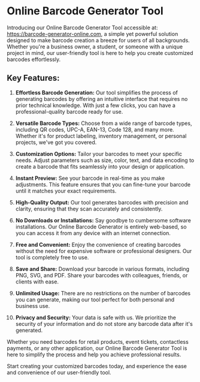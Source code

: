 # Online Barcode Generator Tool

Introducing our Online Barcode Generator Tool accessible at: https://barcode-generator-online.com, a simple yet powerful solution designed to make barcode creation a breeze for users of all backgrounds. Whether you're a business owner, a student, or someone with a unique project in mind, our user-friendly tool is here to help you create customized barcodes effortlessly.

## Key Features:
1. **Effortless Barcode Generation:** Our tool simplifies the process of generating barcodes by offering an intuitive interface that requires no prior technical knowledge. With just a few clicks, you can have a professional-quality barcode ready for use.

2. **Versatile Barcode Types:** Choose from a wide range of barcode types, including QR codes, UPC-A, EAN-13, Code 128, and many more. Whether it's for product labeling, inventory management, or personal projects, we've got you covered.

3. **Customization Options:** Tailor your barcodes to meet your specific needs. Adjust parameters such as size, color, text, and data encoding to create a barcode that fits seamlessly into your design or application.

4. **Instant Preview:** See your barcode in real-time as you make adjustments. This feature ensures that you can fine-tune your barcode until it matches your exact requirements.

5. **High-Quality Output:** Our tool generates barcodes with precision and clarity, ensuring that they scan accurately and consistently.

6. **No Downloads or Installations:** Say goodbye to cumbersome software installations. Our Online Barcode Generator is entirely web-based, so you can access it from any device with an internet connection.

7. **Free and Convenient:** Enjoy the convenience of creating barcodes without the need for expensive software or professional designers. Our tool is completely free to use.

8. **Save and Share:** Download your barcode in various formats, including PNG, SVG, and PDF. Share your barcodes with colleagues, friends, or clients with ease.

9. **Unlimited Usage:** There are no restrictions on the number of barcodes you can generate, making our tool perfect for both personal and business use.

10. **Privacy and Security:** Your data is safe with us. We prioritize the security of your information and do not store any barcode data after it's generated.

Whether you need barcodes for retail products, event tickets, contactless payments, or any other application, our Online Barcode Generator Tool is here to simplify the process and help you achieve professional results.

Start creating your customized barcodes today, and experience the ease and convenience of our user-friendly tool.

